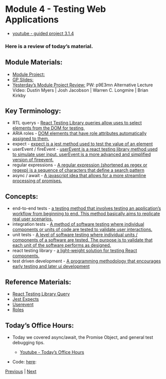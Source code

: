 # Module 4 - Testing Web Applications

- [youtube - guided project 3.1.4](https://lambdaschool.zoom.us/rec/share/0UEa6Qpyzu4NJ-eGWTFhcUF7saGssOClX286afRQdd_Ou8KFolAOa5E1c8smbfA.IByD3zPpI-8s5xBp)

### Here is a review of today’s material.

##    Module Materials:
-   [Module Project:](https://github.com/LambdaSchool/web-module-project-testing-web-apps) 
-   [GP Slides:](https://docs.google.com/presentation/d/1AZxMHtFWWTOfANR9P-bFFe1TOxq5EH3LRtsAhixYwr4/edit?usp=sharing) 
-   [Yesterday’s Module Project Review:](https://www.loom.com/share/47024d75655d46eb8736acd6089bd8f4) PW: p9E3mn Alternative Lecture Video: Dustin Myers | Josh Jacobson | Warren C. Longmire | Brian Kirkby

##   Key Terminology:
-   RTL querys - [React Testing Library queries allow uses to select elements from the DOM for testing.](https://testing-library.com/docs/react-testing-library/cheatsheet/)
-   ARIA roles - [DOM elements that have role attributes automatically assigned to them.](https://developer.mozilla.org/en-US/docs/Web/Accessibility/ARIA/Roles)
-   expect - [expect is a jest method used to test the value of an element](https://jestjs.io/docs/en/expect.html)
-   userEvent / fireEvent - [userEvent is a react testing library method used to simulate user input. userEvent is a more advanced and simplified version of fireevent.](https://testing-library.com/docs/ecosystem-user-event/)
-   regular expressions - [A regular expression (shortened as regex or regexp) is a sequence of characters that define a search pattern](https://www.youtube.com/watch?v=sXQxhojSdZM)
-   async / await - [A javascript idea that allows for a more streamline processing of promises.](https://javascript.info/async-await)
##  Concepts:
-   end-to-end tests - [a testing method that involves testing an application’s workflow from beginning to end. This method basically aims to replicate real user scenarios.](https://www.browserstack.com/guide/end-to-end-testing)
-   integration tests - [A method of software testing where individual components or units of code are tested to validate user interactions.](https://www.testingxperts.com/blog/what-is-integration-testing#What%20is%20Integration%20Testing?)
-   unit tests - [A level of software testing where individual units / components of a software are tested. The purpose is to validate that each unit of the software performs as designed.](https://softwaretestingfundamentals.com/unit-testing/)
-   react testing library - [a light-weight solution for testing React components.](https://testing-library.com/docs/react-testing-library/intro/)
-   test driven development - [A programming methodology that encourages early testing and later ui development](https://www.youtube.com/watch?v=y8TcPr73Bwo)
## Reference Materials:
-   [React Testing Library Query](https://testing-library.com/docs/react-testing-library/cheatsheet/)
-   [Jest Expects](https://jestjs.io/docs/expect)
-   [Userevent](https://testing-library.com/docs/ecosystem-user-event/)
-   [Roles](https://developer.mozilla.org/en-US/docs/Web/Accessibility/ARIA/Roles)

##  Today’s Office Hours:

-	Today we covered async/await, the Promise Object, and general test debugging tips.

	-	[Youtube - Today’s Office Hours](https://lambdaschool.zoom.us/rec/share/0UEa6Qpyzu4NJ-eGWTFhcUF7saGssOClX286afRQdd_Ou8KFolAOa5E1c8smbfA.IByD3zPpI-8s5xBp)
	
-	Code: [here](https://codesandbox.io/s/exciting-poitras-l60yt):



[Previous](./Project.md) | [Next](./Understanding.md)
